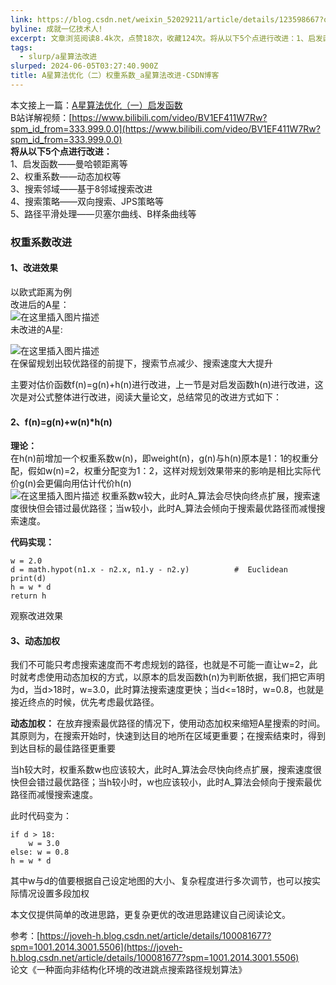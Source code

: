 ```yaml
---
link: https://blog.csdn.net/weixin_52029211/article/details/123598667?ops_request_misc=%257B%2522request%255Fid%2522%253A%2522171755804616800211572349%2522%252C%2522scm%2522%253A%252220140713.130102334.pc%255Fblog.%2522%257D&request_id=171755804616800211572349&biz_id=0&utm_medium=distribute.pc_search_result.none-task-blog-2~blog~first_rank_ecpm_v1~rank_v31_ecpm-3-123598667-null-null.nonecase&utm_term=A%E6%98%9F
byline: 成就一亿技术人!
excerpt: 文章浏览阅读8.4k次，点赞18次，收藏124次。将从以下5个点进行改进：1、启发函数——曼哈顿距离等2、权重系数——动态加权等3、搜索邻域——基于8邻域搜索改进4、搜索策略——双向搜索、JPS策略等5、路径平滑处理——贝塞尔曲线、B样条曲线等权重系数改进..._a星算法改进
tags:
  - slurp/a星算法改进
slurped: 2024-06-05T03:27:40.900Z
title: A星算法优化（二）权重系数_a星算法改进-CSDN博客
---
```


本文接上一篇：[A星算法优化（一）启发函数](https://blog.csdn.net/weixin_52029211/article/details/123412402)  
B站详解视频：[https://www.bilibili.com/video/BV1EF411W7Rw?spm_id_from=333.999.0.0](https://www.bilibili.com/video/BV1EF411W7Rw?spm_id_from=333.999.0.0)  
**将从以下5个点进行改进：**  
1、启发函数——曼哈顿距离等  
2、权重系数——动态加权等  
3、搜索邻域——基于8邻域搜索改进  
4、搜索策略——双向搜索、JPS策略等  
5、路径平滑处理——贝塞尔曲线、B样条曲线等

### 权重系数改进

#### 1、改进效果

以欧式距离为例  
改进后的A星：  
![在这里插入图片描述](https://img-blog.csdnimg.cn/909591ff9c9d4c62bec446589c5f4560.png?x-oss-process=image/watermark,type_d3F5LXplbmhlaQ,shadow_50,text_Q1NETiBA5bCP5beo5ZCM5a2m,size_12,color_FFFFFF,t_70,g_se,x_16)  
未改进的A星:

![在这里插入图片描述](https://img-blog.csdnimg.cn/a8d34a10db8c4338b6ab7896f38d084d.png?x-oss-process=image/watermark,type_d3F5LXplbmhlaQ,shadow_50,text_Q1NETiBA5bCP5beo5ZCM5a2m,size_13,color_FFFFFF,t_70,g_se,x_16)  
在保留规划出较优路径的前提下，搜索节点减少、搜索速度大大提升

主要对估价函数f(n)=g(n)+h(n)进行改进，上一节是对启发函数h(n)进行改进，这次是对公式整体进行改进，阅读大量论文，总结常见的改进方式如下：

#### 2、f(n)=g(n)+w(n)*h(n)

**理论：**  
在h(n)前增加一个权重系数w(n)，即weight(n)，g(n)与h(n)原本是1：1的权重分配，假如w(n)=2，权重分配变为1：2，这样对规划效果带来的影响是相比实际代价g(n)会更偏向用估计代价h(n)  
![在这里插入图片描述](https://img-blog.csdnimg.cn/84ea9b832da14fd2a97a4a59262d01d6.png?x-oss-process=image/watermark,type_d3F5LXplbmhlaQ,shadow_50,text_Q1NETiBA5bCP5beo5ZCM5a2m,size_20,color_FFFFFF,t_70,g_se,x_16) 权重系数w较大，此时A_算法会尽快向终点扩展，搜索速度很快但会错过最优路径；当w较小，此时A_算法会倾向于搜索最优路径而减慢搜索速度。

**代码实现：**

```
w = 2.0
d = math.hypot(n1.x - n2.x, n1.y - n2.y)          #  Euclidean
print(d)
h = w * d
return h
```

观察改进效果

#### 3、动态加权

我们不可能只考虑搜索速度而不考虑规划的路径，也就是不可能一直让w=2，此时就考虑使用动态加权的方式，以原本的启发函数h(n)为判断依据，我们把它声明为d，当d>18时，w=3.0，此时算法搜索速度更快；当d<=18时，w=0.8，也就是接近终点的时候，优先考虑最优路径。

**动态加权：** 在放弃搜索最优路径的情况下，使用动态加权来缩短A星搜索的时间。其原则为，在搜索开始时，快速到达目的地所在区域更重要；在搜索结束时，得到到达目标的最佳路径更重要

当h较大时，权重系数w也应该较大，此时A_算法会尽快向终点扩展，搜索速度很快但会错过最优路径；当h较小时，w也应该较小，此时A_算法会倾向于搜索最优路径而减慢搜索速度。

此时代码变为：

```
if d > 18:
    w = 3.0
else: w = 0.8
h = w * d
```

其中w与d的值要根据自己设定地图的大小、复杂程度进行多次调节，也可以按实际情况设置多段加权

本文仅提供简单的改进思路，更复杂更优的改进思路建议自己阅读论文。

参考：[https://joveh-h.blog.csdn.net/article/details/100081677?spm=1001.2014.3001.5506](https://joveh-h.blog.csdn.net/article/details/100081677?spm=1001.2014.3001.5506)  
论文《一种面向非结构化环境的改进跳点搜索路径规划算法》